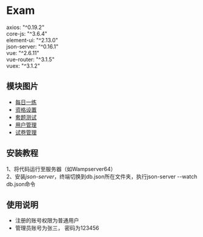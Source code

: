 # Exam  
axios: "^0.19.2"  
core-js: "^3.6.4"  
element-ui: "^2.13.0"  
json-server: "^0.16.1"  
vue: "^2.6.11"  
vue-router: "^3.1.5"  
vuex: "^3.1.2"  
## 模块图片  
* [每日一练](https://github.com/CoderWqk/githubImg/blob/master/exam/%E6%AF%8F%E6%97%A5%E4%B8%80%E7%BB%83.png)  
* [资格设置](https://github.com/CoderWqk/githubImg/blob/master/exam/%E8%B5%84%E6%A0%BC%E8%AE%BE%E7%BD%AE.png)  
* [套题测试](https://github.com/CoderWqk/githubImg/blob/master/exam/%E5%A5%97%E9%A2%98%E6%B5%8B%E8%AF%95.png)  
* [用户管理](https://github.com/CoderWqk/githubImg/blob/master/exam/%E7%94%A8%E6%88%B7%E7%AE%A1%E7%90%86.png)  
* [试卷管理](https://github.com/CoderWqk/githubImg/blob/master/exam/%E8%AF%95%E5%8D%B7%E7%AE%A1%E7%90%86.png)  
## 
## 安装教程  
1、将代码运行至服务器（如Wampserver64）  
2、安装*json-server*，终端切换到db.json所在文件夹，执行json-server --watch db.json命令  
## 使用说明
* 注册的账号权限为普通用户
* 管理员账号为张三， 密码为123456

